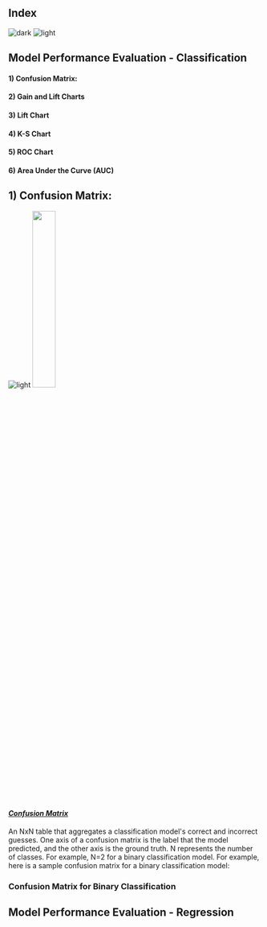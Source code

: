 ## Index
![dark](https://user-images.githubusercontent.com/12748752/141935752-90492d2e-7904-4f9f-a5a1-c4e59ddc3a33.png)
![light](https://user-images.githubusercontent.com/12748752/141935760-406edb8f-cb9b-4e30-9b69-9153b52c28b4.png)

## Model Performance Evaluation - Classification
#### 1) Confusion Matrix:
#### 2) Gain and Lift Charts
#### 3) Lift Chart
#### 4) K-S Chart 
#### 5) ROC Chart
#### 6) Area Under the Curve (AUC)


## 1) Confusion Matrix:
![light](https://user-images.githubusercontent.com/12748752/141935760-406edb8f-cb9b-4e30-9b69-9153b52c28b4.png)
<img src="https://user-images.githubusercontent.com/12748752/168250710-596bf1a2-5d86-464d-b07f-70264ce4a3c3.png" width=30%/>
#### <ins><i>Confusion Matrix</i></ins>
An NxN table that aggregates a classification model's correct and incorrect guesses. One axis of a confusion matrix is the label that the model predicted, and the other axis is the ground truth. N represents the number of classes. For example, N=2 for a binary classification model. For example, here is a sample confusion matrix for a binary classification model:
### Confusion Matrix for Binary Classification












## Model Performance Evaluation - Regression

